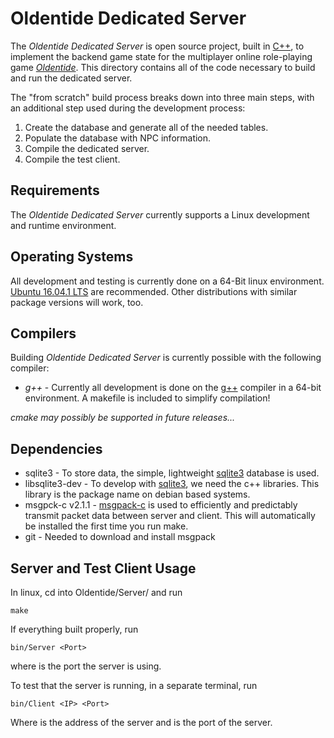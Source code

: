 Oldentide Dedicated Server
==
The *Oldentide Dedicated Server* is open source project, built in [C++][1], to implement the
backend game state for the multiplayer online role-playing game [*Oldentide*][2].  This
directory contains all of the code necessary to build and run the dedicated server.

The "from scratch" build process breaks down into three main steps, with an additional
step used during the development process:

1. Create the database and generate all of the needed tables.
2. Populate the database with NPC information.
3. Compile the dedicated server.
4. Compile the test client.

Requirements
------------
The *Oldentide Dedicated Server* currently supports a Linux development and runtime environment.

Operating Systems
------------
All development and testing is currently done on a 64-Bit linux environment.
[Ubuntu 16.04.1 LTS][3] are recommended.
Other distributions with similar package versions will work, too.

Compilers
------------
Building *Oldentide Dedicated Server* is currently possible with the following compiler:
* *g++* - Currently all development is done on the [g++][4] compiler in a 64-bit
   environment.  A makefile is included to simplify compilation!

*cmake may possibly be supported in future releases...*

Dependencies
------------
* sqlite3 - To store data, the simple, lightweight [sqlite3][5] database is used.
* libsqlite3-dev - To develop with [sqlite3][5], we need the c++ libraries.  This
  library is the package name on debian based systems.
* msgpck-c v2.1.1 - [msgpack-c][6] is used to efficiently and predictably transmit packet data between server and client. This will automatically be installed the first time you run make.
* git - Needed to download and install msgpack


Server and Test Client Usage
------------
In linux, cd into Oldentide/Server/ and run

    make

If everything built properly, run

    bin/Server <Port>

where <Port> is the port the server is using.

To test that the server is running, in a separate terminal, run

    bin/Client <IP> <Port>

Where <IP> is the address of the server and <Port> is the port of the server.

[1]: http://www.cppreference.com/ "C / C++ reference"
[2]: http://www.oldentide.com/ "Oldentide, a game where you can be anyone!"
[3]: http://www.ubuntu.com/ "Ubuntu · The world's most popular free OS"
[4]: https://gcc.gnu.org/ "Gnu C / C++ Compiler"
[5]: https://www.sqlite.org/ "SQLite 3"
[6]: https://github.com/msgpack/msgpack-c/ "msgpack-c"
